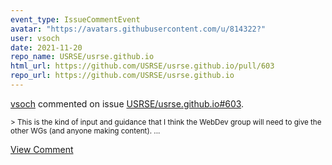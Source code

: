 ```yaml
---
event_type: IssueCommentEvent
avatar: "https://avatars.githubusercontent.com/u/814322?"
user: vsoch
date: 2021-11-20
repo_name: USRSE/usrse.github.io
html_url: https://github.com/USRSE/usrse.github.io/pull/603
repo_url: https://github.com/USRSE/usrse.github.io
---
```


<a href='https://github.com/vsoch' target='_blank'>vsoch</a> commented on issue <a href='https://github.com/USRSE/usrse.github.io/pull/603' target='_blank'>USRSE/usrse.github.io#603</a>.

<small>> This is the kind of input and guidance that I think the WebDev group will need to give the other WGs (and anyone making content). ...</small>

<a href='https://github.com/USRSE/usrse.github.io/pull/603' target='_blank'>View Comment</a>